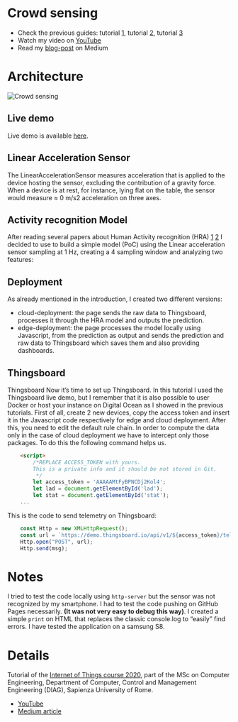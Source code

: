 # Crowd sensing
- Check the previous guides: tutorial [1](../README.md), tutorial [2](../RIOT.md), tutorial [3](../LoRaWAN.md)
- Watch my video on [YouTube](https://youtu.be/p3gq2VLTSiI)
- Read my [blog-post](https://medium.com/@colasante.francesco/4-how-to-create-a-crowd-sensing-application-using-generic-sensor-api-and-javascript-47e3ff1df49e) on Medium



# Architecture
![Crowd sensing](https://cdn-images-1.medium.com/max/1200/1*MmoSdsb-oU7MYuFq9tXBZA.png)


## Live demo
Live demo is available [here](https://fcolasante.github.io/crowd-sensing/).


## Linear Acceleration Sensor
The LinearAccelerationSensor measures acceleration that is applied to the device hosting the sensor, excluding the contribution of a gravity force. When a device is at rest, for instance, lying flat on the table, the sensor would measure ≈ 0 m/s2 acceleration on three axes.

## Activity recognition Model
After reading several papers about Human Activity recognition (HRA) [1](https://www.researchgate.net/publication/224144663_Human_Activity_Recognition_via_an_Accelerometer-Enabled-Smartphone_Using_Kernel_Discriminant_Analysis) [2](https://www.researchgate.net/publication/279852352_Improving_classification_of_sit_stand_and_lie_in_a_smartphone_human_activity_recognition_system) I decided to use to build a simple model (PoC) using the Linear acceleration sensor sampling at 1 Hz, creating a 4 sampling window and analyzing two features:


## Deployment
As already mentioned in the introduction, I created two different versions:
- cloud-deployment: the page sends the raw data to Thingsboard, processes it through the HRA model and outputs the prediction.
- edge-deployment: the page processes the model locally using Javascript, from the prediction as output and sends the prediction and raw data to Thingsboard which saves them and also providing dashboards.

## Thingsboard
Thingsboard
Now it’s time to set up Thingsboard. In this tutorial I used the Thingsboard live demo, but I remember that it is also possible to user Docker or host your instance on Digital Ocean as I showed in the previous tutorials.
First of all, create 2 new devices, copy the access token and insert it in the Javascript code respectively for edge and cloud deployment.
After this, you need to edit the default rule chain. In order to compute the data only in the case of cloud deployment we have to intercept only those packages. To do this the following command helps us.

```html
    <script>
        /*REPLACE ACCESS_TOKEN with yours. 
        This is a private info and it should be not stored in Git.
         */
        let access_token = 'AAAAAMtFyBPNCDj2Kol4';
        let lad = document.getElementById('lad');
        let stat = document.getElementById('stat');
    ...
```
This is the code to send telemetry on Thingsboard:
```js
    const Http = new XMLHttpRequest();
    const url = `https://demo.thingsboard.io/api/v1/${access_token}/telemetry`;
    Http.open("POST", url);
    Http.send(msg);
```

# Notes
 I tried to test the code locally using `http-server` but the sensor was not recognized by my smartphone. I had to test the code pushing on GitHub Pages necessarily. **(It was not very easy to debug this way)**.
I created a simple `print` on HTML that replaces the classic console.log to “easily” find errors.
I have tested the application on a samsung S8.

# Details

Tutorial of the [Internet of Things course 2020](http://ichatz.me/Site/InternetOfThings2020), part of the MSc on Computer Engineering, Department of Computer, Control and Management Engineering (DIAG), Sapienza University of Rome.


- [YouTube](https://youtu.be/p3gq2VLTSiI)
- [Medium article](https://medium.com/p/4-how-to-create-a-crowd-sensing-application-using-generic-sensor-api-and-javascript-47e3ff1df49e?source=email-b3e30a097b41--writer.postDistributed&sk=67c5c558f0f9e451caeb1b293bb06767)

